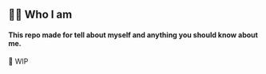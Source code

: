 ## 🧑‍🦱 Who I am
#### This repo made for tell about myself and anything you should know about me.


🚧 WIP
